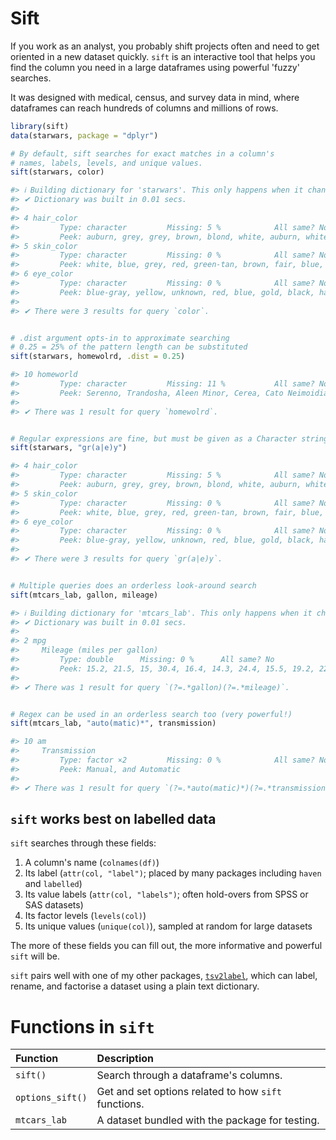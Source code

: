 # Sift

If you work as an analyst, you probably shift projects often and need to get 
oriented in a new dataset quickly. `sift` is an interactive tool that helps you 
find the column you need in a large dataframes using powerful 'fuzzy' searches. 

It was designed with medical, census, and survey data in mind, where dataframes 
can reach hundreds of columns and millions of rows. 

``` r
library(sift)
data(starwars, package = "dplyr")

# By default, sift searches for exact matches in a column's
# names, labels, levels, and unique values.
sift(starwars, color)

#> ℹ Building dictionary for 'starwars'. This only happens when it changes.
#> ✔ Dictionary was built in 0.01 secs.
#> 
#> 4 hair_color
#>         Type: character         Missing: 5 %            All same? No            
#>         Peek: auburn, grey, grey, brown, blond, white, auburn, white, …
#> 5 skin_color
#>         Type: character         Missing: 0 %            All same? No            
#>         Peek: white, blue, grey, red, green-tan, brown, fair, blue, ye…
#> 6 eye_color
#>         Type: character         Missing: 0 %            All same? No            
#>         Peek: blue-gray, yellow, unknown, red, blue, gold, black, haze…
#> 
#> ✔ There were 3 results for query `color`.


# .dist argument opts-in to approximate searching
# 0.25 = 25% of the pattern length can be substituted
sift(starwars, homewolrd, .dist = 0.25)

#> 10 homeworld
#>         Type: character         Missing: 11 %           All same? No            
#>         Peek: Serenno, Trandosha, Aleen Minor, Cerea, Cato Neimoidia, …
#> 
#> ✔ There was 1 result for query `homewolrd`.


# Regular expressions are fine, but must be given as a Character string
sift(starwars, "gr(a|e)y")

#> 4 hair_color
#>         Type: character         Missing: 5 %            All same? No            
#>         Peek: auburn, grey, grey, brown, blond, white, auburn, white, …
#> 5 skin_color
#>         Type: character         Missing: 0 %            All same? No            
#>         Peek: white, blue, grey, red, green-tan, brown, fair, blue, ye…
#> 6 eye_color
#>         Type: character         Missing: 0 %            All same? No            
#>         Peek: blue-gray, yellow, unknown, red, blue, gold, black, haze…
#> 
#> ✔ There were 3 results for query `gr(a|e)y`.


# Multiple queries does an orderless look-around search
sift(mtcars_lab, gallon, mileage)

#> ℹ Building dictionary for 'mtcars_lab'. This only happens when it changes.
#> ✔ Dictionary was built in 0.01 secs.
#> 
#> 2 mpg
#>     Mileage (miles per gallon)
#>         Type: double      Missing: 0 %      All same? No                        
#>         Peek: 15.2, 21.5, 15, 30.4, 16.4, 14.3, 24.4, 15.5, 19.2, 22.8…
#> 
#> ✔ There was 1 result for query `(?=.*gallon)(?=.*mileage)`.


# Regex can be used in an orderless search too (very powerful!)
sift(mtcars_lab, "auto(matic)*", transmission)

#> 10 am
#>     Transmission
#>         Type: factor ×2         Missing: 0 %            All same? No            
#>         Peek: Manual, and Automatic
#> 
#> ✔ There was 1 result for query `(?=.*auto(matic)*)(?=.*transmission)`.
```



## `sift` works best on labelled data

`sift` searches through these fields:

1. A column's name (`colnames(df)`)
2. Its label (`attr(col, "label")`; placed by many packages including `haven` and `labelled`)
3. Its value labels (`attr(col, "labels")`; often hold-overs from SPSS or SAS datasets)
4. Its factor levels (`levels(col)`)
5. Its unique values (`unique(col)`), sampled at random for large datasets

The more of these fields you can fill out, the more informative and powerful `sift` will be. 

`sift` pairs well with one of my other packages, [`tsv2label`](https://github.com/DesiQuintans/tsv2label),
which can label, rename, and factorise a dataset using a plain text dictionary.


# Functions in `sift`

| Function         | Description                                          |
| :--------------- | :--------------------------------------------------- |
| `sift()`         | Search through a dataframe's columns.                |
| `options_sift()` | Get and set options related to how `sift` functions. |
| `mtcars_lab`     | A dataset bundled with the package for testing.      |
